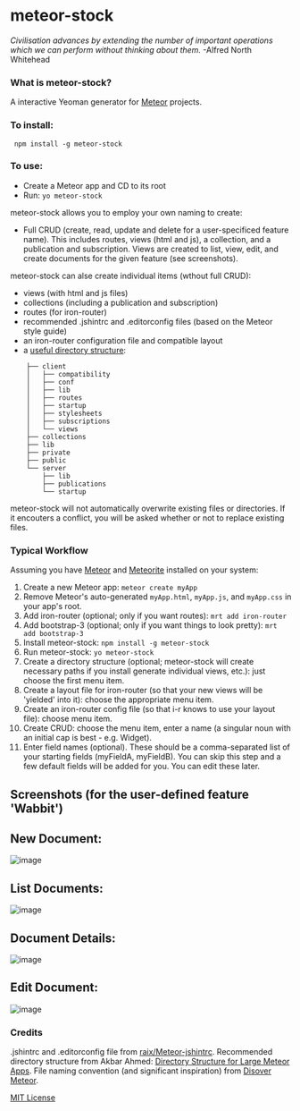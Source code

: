 # meteor-stock

*Civilisation advances by extending the number of important operations which we can perform without thinking about them.* -Alfred North Whitehead

### What is meteor-stock?

A interactive Yeoman generator for [Meteor](http://www.meteor.com) projects.

### To install:

     npm install -g meteor-stock

### To use:

* Create a Meteor app and CD to its root
* Run: `yo meteor-stock`

meteor-stock allows you to employ your own naming to create:

* Full CRUD (create, read, update and delete for a user-specificed feature name).  This includes routes, views (html and js), a collection, and a publication and subscription.  Views are created to list, view, edit, and create documents for the given feature (see screenshots).

meteor-stock can alse create individual items (wthout full CRUD):

* views (with html and js files)
* collections (including a publication and subscription)
* routes (for iron-router)
* recommended .jshintrc and .editorconfig files (based on the Meteor style guide)
* an iron-router configuration file and compatible layout
* a [useful directory structure](http://http://www.slideshare.net/AkbarAhmed3/directory-structure-for-large-meteor-apps):



```
    ├── client
    │   ├── compatibility
    │   ├── conf
    │   ├── lib
    │   ├── routes
    │   ├── startup
    │   ├── stylesheets
    │   ├── subscriptions
    │   └── views
    ├── collections
    ├── lib
    ├── private
    ├── public
    └── server
        ├── lib
        ├── publications
        └── startup
```

meteor-stock will not automatically overwrite existing files or directories.  If it encouters a conflict, you will be asked whether or not to replace existing files.

### Typical Workflow

Assuming you have [Meteor](http://www.meteor.com) and [Meteorite](https://github.com/oortcloud/meteorite) installed on your system:

1. Create a new Meteor app: `meteor create myApp`
2. Remove Meteor's auto-generated `myApp.html`, `myApp.js`, and `myApp.css` in your app's root.
3. Add iron-router (optional; only if you want routes): `mrt add iron-router`
4. Add bootstrap-3 (optional; only if you want things to look pretty): `mrt add bootstrap-3`
5. Install meteor-stock: `npm install -g meteor-stock`
6. Run meteor-stock: `yo meteor-stock`
7. Create a directory structure (optional; meteor-stock will create necessary paths if you install generate individual views, etc.): just choose the first menu item.
8. Create a layout file for iron-router (so that your new views will be 'yielded' into it): choose the appropriate menu item.
9. Create an iron-router config file (so that i-r knows to use your layout file): choose menu item.
10. Create CRUD: choose the menu item, enter a name (a singular noun with an initial cap is best  - e.g. Widget).
11. Enter field names (optional).  These should be a comma-separated list of your starting fields (myFieldA, myFieldB).  You can skip this step and a few default fields will be added for you. You can edit these later.

## Screenshots (for the user-defined feature 'Wabbit')

## New Document:

![image](https://s3.amazonaws.com/img_general/new.png)

## List Documents:

![image](https://s3.amazonaws.com/img_general/list.png)


## Document Details:

![image](https://s3.amazonaws.com/img_general/detail.png)


## Edit Document:

![image](https://s3.amazonaws.com/img_general/edit.png)


### Credits

.jshintrc and .editorconfig file from [raix/Meteor-jshintrc](https://github.com/raix/Meteor-jshintrc).  Recommended directory structure from Akbar Ahmed: [Directory Structure for Large Meteor Apps](http://www.slideshare.net/AkbarAhmed3/directory-structure-for-large-meteor-apps).  File naming convention (and significant inspiration) from [Disover Meteor](https://www.discovermeteor.com/).


[MIT License](http://en.wikipedia.org/wiki/MIT_License)
